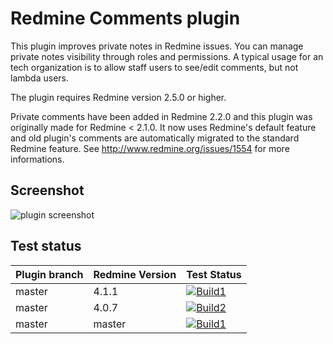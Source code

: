 Redmine Comments plugin
=======================

This plugin improves private notes in Redmine issues.
You can manage private notes visibility through roles and permissions.
A typical usage for an tech organization is to allow staff users to see/edit comments, but not lambda users.

The plugin requires Redmine version 2.5.0 or higher.

Private comments have been added in Redmine 2.2.0 and this plugin was originally made for Redmine < 2.1.0.
It now uses Redmine's default feature and old plugin's comments are automatically migrated to the standard Redmine feature.
See http://www.redmine.org/issues/1554 for more informations.

Screenshot
----------

![plugin screenshot](https://raw.githubusercontent.com/jbbarth/redmine_comments/master/assets/images/screenshot.png)

Test status
------------

|Plugin branch| Redmine Version   | Test Status       |
|-------------|-------------------|-------------------|
|master       | 4.1.1             | [![Build1][1]][8] |  
|master       | 4.0.7             | [![Build2][2]][8] |
|master       | master            | [![Build1][3]][8] |

[1]: https://travis-matrix-badges.herokuapp.com/repos/jbbarth/redmine_comments/branches/master/1
[2]: https://travis-matrix-badges.herokuapp.com/repos/jbbarth/redmine_comments/branches/master/2
[3]: https://travis-matrix-badges.herokuapp.com/repos/jbbarth/redmine_comments/branches/master/3
[8]: https://travis-ci.org/jbbarth/redmine_comments
